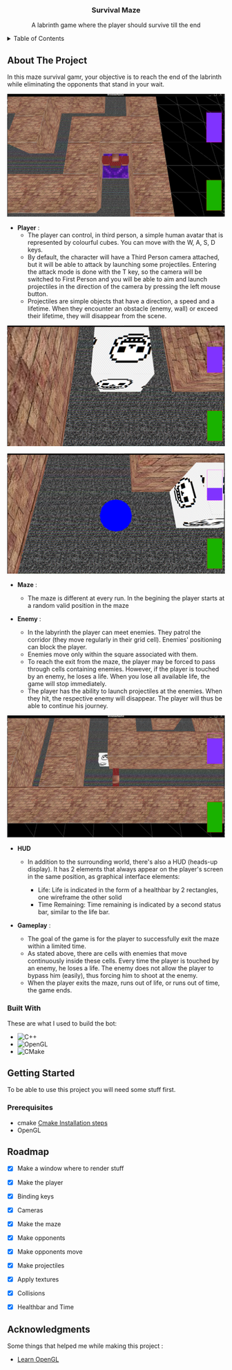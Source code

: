 
<!-- PROJECT LOGO -->
<br />
<div align="center">

  <h3 align="center">Survival Maze</h3>

  <p align="center">
    A labrinth game where the player should survive till the end
    <br />
   
  </p>
</div>



<!-- TABLE OF CONTENTS -->
<details>
  <summary>Table of Contents</summary>
  <ol>
    <li>
      <a href="#about-the-project">About The Project</a>
      <ul>
        <li><a href="#built-with">Built With</a></li>
      </ul>
    </li>
    <li>
      <a href="#getting-started">Getting Started</a>
      <ul>
        <li><a href="#prerequisites">Prerequisites</a></li>
      </ul>
    </li>
    <li><a href="#roadmap">Roadmap</a></li>
    <li><a href="#acknowledgments">Acknoledgments</a></li>
    
    
  </ol>
</details>



<!-- ABOUT THE PROJECT -->
## About The Project

In this maze survival gamr, your objective is to reach the end of the labrinth while eliminating the opponents that stand in your wait.

![Maze](https://github.com/AndraCristiana07/Survival-Maze/blob/main/images/1.png?raw=true)

* **Player** :
  * The player can control, in third person, a simple human avatar that is represented by colourful cubes. You can move with the W, A, S, D keys.
  * By default, the character will have a Third Person camera attached, but it will be able to attack by launching some projectiles. Entering the attack mode is done with the T key, so the camera will be switched to First Person and you will be able to aim and launch projectiles in the direction of the camera by pressing the left mouse button.
  * Projectiles are simple objects that have a direction, a speed and a lifetime. When they encounter an obstacle (enemy, wall) or exceed their lifetime, they will disappear from the scene.

![Enemy](https://github.com/AndraCristiana07/Survival-Maze/blob/main/images/3.png?raw=true)

![Projectile](https://github.com/AndraCristiana07/Survival-Maze/blob/main/images/4.png?raw=true)


* **Maze** :
  * The maze is different at every run. In the begining the player starts at a random valid position in the maze

* **Enemy** :
  * In the labyrinth the player can meet enemies. They patrol the corridor (they move regularly in their grid cell). Enemies' positioning can block the player.
  * Enemies move only within the square associated with them. 
  * To reach the exit from the maze, the player may be forced to pass through cells containing enemies. However, if the player is touched by an enemy, he loses a life. When you lose all available life, the game will stop immediately.
  * The player has the ability to launch projectiles at the enemies. When they hit, the respective enemy will disappear. The player will thus be able to continue his journey.

![Enemy](https://github.com/AndraCristiana07/Survival-Maze/blob/main/images/2.png?raw=true)



* **HUD**
  * In addition to the surrounding world, there's also a HUD (heads-up display). It has 2 elements that always appear on the player's screen in the same position, as graphical interface elements:

    * Life: Life is indicated in the form of a healthbar by 2 rectangles, one wireframe the other solid
    * Time Remaining: Time remaining is indicated by a second status bar, similar to the life bar.

* **Gameplay** :
  * The goal of the game is for the player to successfully exit the maze within a limited time.
  * As stated above, there are cells with enemies that move continuously inside these cells. Every time the player is touched by an enemy, he loses a life. The enemy does not allow the player to bypass him (easily), thus forcing him to shoot at the enemy.
  * When the player exits the maze, runs out of life, or runs out of time, the game ends.





### Built With

These are what I used to build the bot:

* ![C++](https://img.shields.io/badge/c++-%2300599C.svg?style=for-the-badge&logo=c%2B%2B&logoColor=white)
* ![OpenGL](https://img.shields.io/badge/OpenGL-%23FFFFFF.svg?style=for-the-badge&logo=opengl)
* ![CMake](https://img.shields.io/badge/CMake-%23008FBA.svg?style=for-the-badge&logo=cmake&logoColor=white)



<!-- GETTING STARTED -->
## Getting Started

To be able to use this project you will need some stuff first.

### Prerequisites

* cmake
  [Cmake Installation steps](https://cgold.readthedocs.io/en/latest/first-step/installation.html)
* OpenGL



<!-- ROADMAP -->
## Roadmap

- [x] Make a window where to render stuff
- [x] Make the player
- [x] Binding keys
- [x] Cameras
- [x] Make the maze
- [x] Make opponents
- [x] Make opponents move
- [x] Make projectiles
- [x] Apply textures
- [x] Collisions
- [x] Healthbar and Time
 



<!-- ACKNOWLEDGMENTS -->
## Acknowledgments

Some things that helped me while making this project :
* [Learn OpenGL](https://learnopengl.com/)





